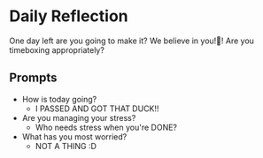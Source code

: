# Daily Reflection
One day left are you going to make it? We believe in you!💖! Are you timeboxing appropriately? 

## Prompts
- How is today going? 
  - I PASSED AND GOT THAT DUCK!!
- Are you managing your stress?
  - Who needs stress when you're DONE?
- What has you most worried?
  - NOT A THING :D